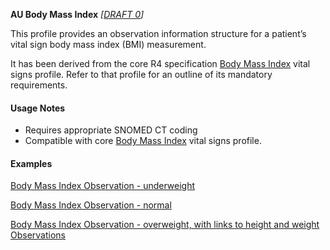 **AU Body Mass Index** *[[DRAFT 0](guidance.html)]*

This profile provides an observation information structure for a patient’s vital sign body mass index (BMI) measurement.

It has been derived from the core R4 specification [Body Mass Index](http://hl7.org/fhir/StructureDefinition/bmi) vital signs profile. 
Refer to that profile for an outline of its mandatory requirements.


#### Usage Notes
* Requires appropriate SNOMED CT coding
* Compatible with core [Body Mass Index](http://hl7.org/fhir/StructureDefinition/bmi) vital signs profile.

#### Examples

[Body Mass Index Observation - underweight](Observation-bmi-example0.html)

[Body Mass Index Observation - normal](Observation-bmi-example1.html)

[Body Mass Index Observation - overweight, with links to height and weight Observations](Observation-bmi-example2.html)
